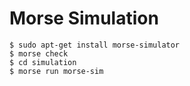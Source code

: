 # Morse Simulation

```
$ sudo apt-get install morse-simulator
$ morse check
$ cd simulation
$ morse run morse-sim
```
